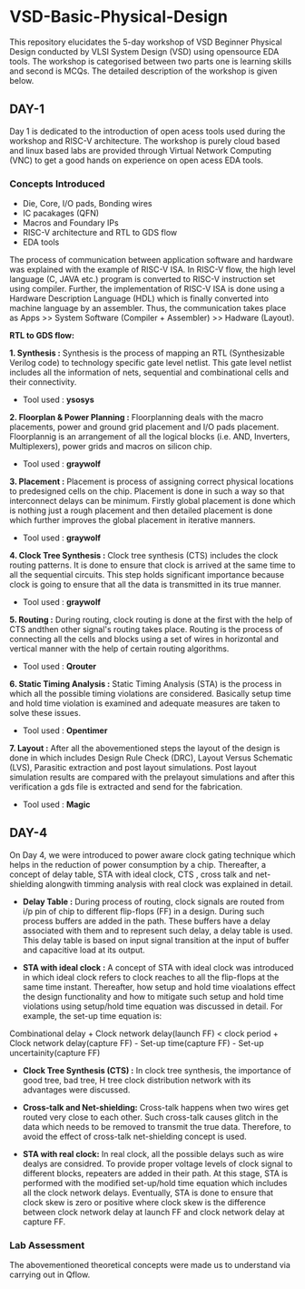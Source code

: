 # VSD-Basic-Physical-Design
This repository elucidates the 5-day workshop of VSD Beginner Physical Design conducted by VLSI System Design (VSD) using opensource EDA tools. The workshop is categorised between two parts one is learning skills and second is MCQs. The detailed description of the workshop is given below. 

## DAY-1
Day 1 is dedicated to the introduction of open acess tools used during the workshop and RISC-V architecture. The workshop is purely cloud based and linux based labs are provided through Virtual Network Computing (VNC) to get a good hands on experience on open acess EDA tools.

### Concepts Introduced
- Die, Core, I/O pads, Bonding wires
- IC pacakages (QFN)
- Macros and Foundary IPs
- RISC-V architecture and RTL to GDS flow
- EDA tools
 
The process of communication between application software and hardware was explained with the example of RISC-V ISA. In RISC-V flow, the high level language (C, JAVA etc.) program is converted to RISC-V instruction set using compiler. Further, the implementation of RISC-V ISA is done using a Hardware Description Language (HDL) which is finally converted into machine language by an assembler. Thus, the communication takes place as Apps >> System Software (Compiler + Assembler) >> Hadware (Layout).

**RTL to GDS flow:**

**1. Synthesis :** Synthesis is the process of mapping an RTL (Synthesizable Verilog code) to technology specific gate level netlist. This gate level netlist includes all the information of nets, sequential and combinational cells and their connectivity.  
- Tool used : **ysosys**

**2. Floorplan & Power Planning :** Floorplanning deals with the macro placements, power and ground grid placement and I/O pads placement. Floorplannig is an arrangement of all the logical blocks (i.e. AND, Inverters, Multiplexers), power grids and macros on silicon chip.
- Tool used : **graywolf**

**3. Placement :** Placement is process of assigning correct physical locations to predesigned cells on the chip. Placement is done in such a way so that interconnect delays can be minimum. Firstly global placement is done which is nothing just a rough placement and then detailed placement is done which further improves the global placement in iterative manners.
- Tool used : **graywolf**

**4. Clock Tree Synthesis :** Clock tree synthesis (CTS) includes the clock routing patterns. It is done to ensure that clock is arrived at the same time to all the sequential circuits. This step holds significant importance because clock is going to ensure that all the data is transmitted in its true manner.
- Tool used : **graywolf**

**5. Routing :** During routing, clock routing is done at the first with the help of CTS andthen other signal's routing takes place. Routing is the process of connecting all the cells and blocks using a set of wires in horizontal and vertical manner with the help of certain routing algorithms.
- Tool used : **Qrouter**

**6. Static Timing Analysis :** Static Timing Analysis (STA) is the process in which all the possible timing violations are considered. Basically setup time and hold time violation is examined and adequate measures are taken to solve these issues.
- Tool used : **Opentimer**

**7. Layout :** After all the abovementioned steps the layout of the design is done in which includes Design Rule Check (DRC), Layout Versus Schematic (LVS), Parasitic extraction and post layout simulations. Post layout simulation results are compared with the prelayout simulations and after this verification a gds file is extracted and send for the fabrication.
- Tool used : **Magic**

## DAY-4
On Day 4, we were introduced to power aware clock gating technique which helps in the reduction of power consumption by a chip. Thereafter, a concept of delay table, STA with ideal clock, CTS , cross talk and net-shielding alongwith timming analysis with real clock was explained in detail.

- **Delay Table :** 
During process of routing, clock signals are routed from i/p pin of chip to different flip-flops (FF) in a design. During such process buffers are added in the path. These buffers have a delay associated with them and to represent such delay, a delay table is used. This delay table is based on input signal transition at the input of buffer and capacitive load at its output.

- **STA with ideal clock :** 
A concept of STA with ideal clock was introduced in which ideal clock refers to clock reaches to all the flip-flops at the same time instant. Thereafter, how setup and hold time vioalations effect the design functionality and how to mitigate such setup and hold time violations using setup/hold time equation was discussed in detail. For example, the set-up time equation is:

Combinational delay + Clock network delay(launch FF) < clock period + Clock network delay(capture FF) - Set-up time(capture FF) - Set-up uncertainity(capture FF)

- **Clock Tree Synthesis (CTS) :** 
In clock tree synthesis, the importance of good tree, bad tree, H tree clock distribution network with its advantages were discussed.

- **Cross-talk and Net-shielding:** 
Cross-talk happens when two wires get routed very close to each other. Such cross-talk causes glitch in the data which needs to be removed to transmit the true data. Therefore, to avoid the effect of cross-talk net-shielding concept is used.

- **STA with real clock:**
In real clock, all the possible delays such as wire dealys are considred. To provide proper voltage levels of clock signal to different blocks, repeaters are added in their path. At this stage, STA is performed with the modified set-up/hold time equation which includes all the clock network delays. Eventually, STA is done to ensure that clock skew is zero or positive where clock skew is the difference between clock network delay at launch FF and clock network delay at capture FF.

### Lab Assessment
The abovementioned theoretical concepts were made us to understand via carrying out in Qflow.











